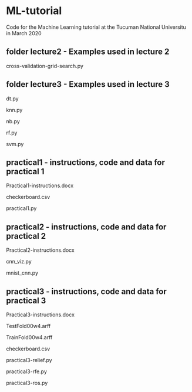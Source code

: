 # ML-tutorial
Code for the Machine Learning tutorial at the Tucuman National Universitu in March 2020

## folder lecture2 - Examples used in lecture 2
cross-validation-grid-search.py

## folder lecture3 - Examples used in lecture 3
dt.py

knn.py

nb.py

rf.py

svm.py

## practical1 - instructions, code and data for practical 1
Practical1-instructions.docx

checkerboard.csv

practical1.py

## practical2 - instructions, code and data for practical 2
Practical2-instructions.docx

cnn_viz.py

mnist_cnn.py

## practical3 - instructions, code and data for practical 3
Practical3-instructions.docx

TestFold00w4.arff

TrainFold00w4.arff

checkerboard.csv

practical3-relief.py

practical3-rfe.py

practical3-ros.py

